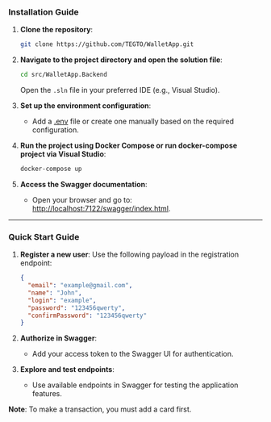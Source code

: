 ### Installation Guide

1. **Clone the repository**:
    ```bash
    git clone https://github.com/TEGTO/WalletApp.git
    ```
    
2. **Navigate to the project directory and open the solution file**:
    ```bash
    cd src/WalletApp.Backend
    ```
    Open the `.sln` file in your preferred IDE (e.g., Visual Studio).
   
4. **Set up the environment configuration**:
    - Add a [.env](https://drive.google.com/file/d/1wAdyoMkACe_8rc7P9Ygwb6HDHNUtoDJk/view?usp=sharing) file or create one manually based on the required configuration.
       
5. **Run the project using Docker Compose or run docker-compose project via Visual Studio**:
    ```bash
    docker-compose up
    ```
    
6. **Access the Swagger documentation**:
    - Open your browser and go to: [http://localhost:7122/swagger/index.html](http://localhost:7122/swagger/index.html).

---

### Quick Start Guide

1. **Register a new user**:
    Use the following payload in the registration endpoint:
    ```json
    {
      "email": "example@gmail.com",
      "name": "John",
      "login": "example",
      "password": "123456qwerty",
      "confirmPassword": "123456qwerty"
    }
    ```
    
2. **Authorize in Swagger**:
    - Add your access token to the Swagger UI for authentication.
      
3. **Explore and test endpoints**:
    - Use available endpoints in Swagger for testing the application features.

**Note**: To make a transaction, you must add a card first.
